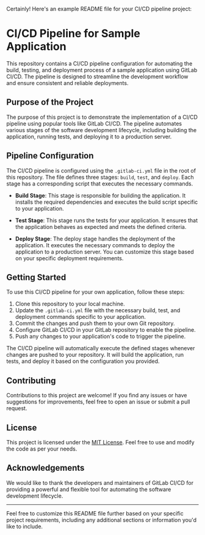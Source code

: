 Certainly! Here's an example README file for your CI/CD pipeline project:

# CI/CD Pipeline for Sample Application

This repository contains a CI/CD pipeline configuration for automating the build, testing, and deployment process of a sample application using GitLab CI/CD. The pipeline is designed to streamline the development workflow and ensure consistent and reliable deployments.

## Purpose of the Project

The purpose of this project is to demonstrate the implementation of a CI/CD pipeline using popular tools like GitLab CI/CD. The pipeline automates various stages of the software development lifecycle, including building the application, running tests, and deploying it to a production server.

## Pipeline Configuration

The CI/CD pipeline is configured using the `.gitlab-ci.yml` file in the root of this repository. The file defines three stages: `build`, `test`, and `deploy`. Each stage has a corresponding script that executes the necessary commands.

- **Build Stage**: This stage is responsible for building the application. It installs the required dependencies and executes the build script specific to your application.

- **Test Stage**: This stage runs the tests for your application. It ensures that the application behaves as expected and meets the defined criteria.

- **Deploy Stage**: The deploy stage handles the deployment of the application. It executes the necessary commands to deploy the application to a production server. You can customize this stage based on your specific deployment requirements.

## Getting Started

To use this CI/CD pipeline for your own application, follow these steps:

1. Clone this repository to your local machine.
2. Update the `.gitlab-ci.yml` file with the necessary build, test, and deployment commands specific to your application.
3. Commit the changes and push them to your own Git repository.
4. Configure GitLab CI/CD in your GitLab repository to enable the pipeline.
5. Push any changes to your application's code to trigger the pipeline.

The CI/CD pipeline will automatically execute the defined stages whenever changes are pushed to your repository. It will build the application, run tests, and deploy it based on the configuration you provided.

## Contributing

Contributions to this project are welcome! If you find any issues or have suggestions for improvements, feel free to open an issue or submit a pull request.

## License

This project is licensed under the [MIT License](LICENSE). Feel free to use and modify the code as per your needs.

## Acknowledgements

We would like to thank the developers and maintainers of GitLab CI/CD for providing a powerful and flexible tool for automating the software development lifecycle.

---

Feel free to customize this README file further based on your specific project requirements, including any additional sections or information you'd like to include.

